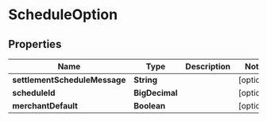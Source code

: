

# ScheduleOption


## Properties

| Name | Type | Description | Notes |
|------------ | ------------- | ------------- | -------------|
|**settlementScheduleMessage** | **String** |  |  [optional] |
|**scheduleId** | **BigDecimal** |  |  [optional] |
|**merchantDefault** | **Boolean** |  |  [optional] |



